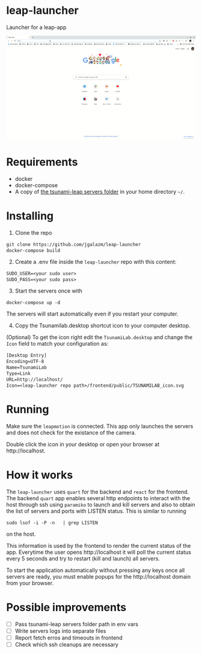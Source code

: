 # leap-launcher
Launcher for a leap-app

![Demo gif](https://raw.githubusercontent.com/jgalazm/leap-launcher/master/docs/demo.gif?token=AA2AL6KDY6G63FKDETRK33C6V437O "demo gif")
# Requirements
- docker
- docker-compose
- A copy of [the tsunami-leap servers folder](https://github.com/Inria-Chile/leap-tsunami/tree/dev/websocket) in your home directory `~/`.

# Installing
1. Clone the repo
```
git clone https://github.com/jgalazm/leap-launcher
docker-compose build
```
2. Create a .env file inside the `leap-launcher` repo with this content:
```
SUDO_USER=<your sudo user>
SUDO_PASS=<your sudo pass>
```


3. Start the servers once with
```
docker-compose up -d
```
The servers will start automatically even if you restart your computer.


4. Copy the Tsunamilab.desktop shortcut icon to your computer desktop.

(Optional) To get the icon right edit the `TsunamiLab.desktop` and change the `Icon` field to match your configuration as:
```
[Desktop Entry]
Encoding=UTF-8
Name=TsunamiLab
Type=Link
URL=http://localhost/
Icon=<leap-launcher repo path>/frontend/public/TSUNAMILAB_icon.svg
```

# Running
Make sure the `leapmotion` is connected. 
This app only launches the servers and does not check for the existance of the camera.

Double click the icon in your desktop or open your browser at  http://localhost.


# How it works
The `leap-launcher`  uses `quart` for the backend and `react` for the frontend. 
The backend `quart` app enables several http endpoints to interact with the host through ssh using `paramiko` to launch and kill servers and also to obtain the list of servers and ports with LISTEN status.  This is similar to running
```
sudo lsof -i -P -n   | grep LISTEN
```
on the host.

This information is used by the frontend to render the current status of the app. Everytime the user opens http://localhost it will poll the current status every 5 seconds and try to restart (kill and launch) all servers.

To start the application automatically without pressing any keys once all servers are ready, you must enable popups for the http://localhost domain from your browser.

# Possible improvements

- [ ] Pass tsunami-leap servers folder path in env vars
- [ ] Write servers logs into separate files
- [ ] Report fetch erros and timeouts in frontend
- [ ] Check which ssh cleanups are necessary